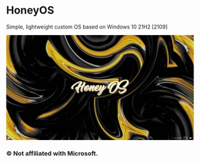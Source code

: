 # HoneyOS
Simple, lightweight custom OS based on Windows 10 21H2 [2109]

![StormSureOS](https://raw.githubusercontent.com/kixxu/HoneyOS/main/HoneyOSv2.png)

### © Not affiliated with Microsoft.
